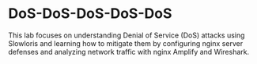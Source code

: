# DoS-DoS-DoS-DoS-DoS
This lab focuses on understanding Denial of Service (DoS) attacks using Slowloris and learning how to mitigate them by configuring nginx server defenses and analyzing network traffic with nginx Amplify and Wireshark.
